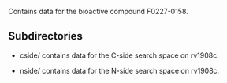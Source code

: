 Contains data for the bioactive compound F0227-0158.

## Subdirectories

- cside/ contains data for the C-side search space on rv1908c.

- nside/ contains data for the N-side search space on rv1908c.

